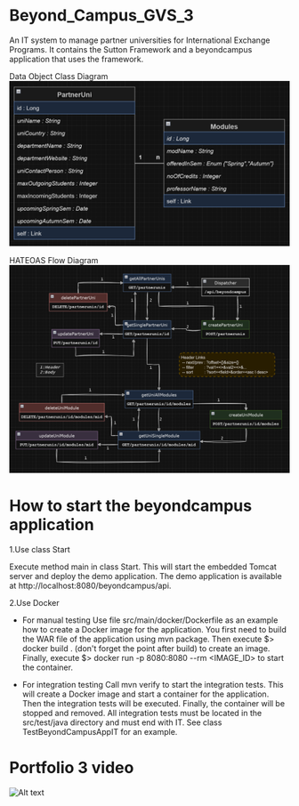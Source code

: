 # Beyond_Campus_GVS_3
An IT system to manage partner universities for International Exchange Programs.
It contains the Sutton Framework and a beyondcampus application that uses the framework.

Data Object Class Diagram
![Alt text](https://github.com/YashMehta11k/Beyond_Campus_GVS_3/blob/main/diagrams/BeyondCampus_DataObjectDiagram.png)

HATEOAS Flow Diagram
![Alt text](https://github.com/YashMehta11k/Beyond_Campus_GVS_3/blob/main/diagrams/BeyondDiagram_HATEOASDiagram.png)

# How to start the beyondcampus application

1.Use class Start

Execute method main in class Start. This will start the embedded Tomcat server and deploy the demo application. The demo application
is available at http://localhost:8080/beyondcampus/api.

2.Use Docker

- For manual testing
Use file src/main/docker/Dockerfile as an example how to create a Docker image for the application. You first need to build
the WAR file of the application using mvn package. Then execute $> docker build . (don't forget the point after build) to
create an image. Finally, execute $> docker run -p 8080:8080 --rm <IMAGE_ID> to start the container.

- For integration testing
Call mvn verify to start the integration tests. This will create a Docker image and start a container for the application.
Then the integration tests will be executed. Finally, the container will be stopped and removed. All integration tests must
be located in the src/test/java directory and must end with IT. See class TestBeyondCampusAppIT for an example.

# Portfolio 3 video
![Alt text](https://drive.google.com/file/d/1OMy0WvS-7yqk3TsKoB3qDDkoNO9_l9h0)
